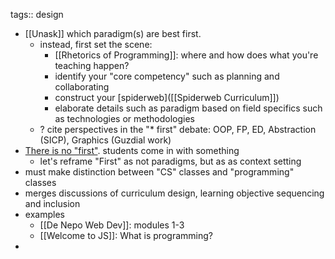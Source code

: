 tags:: design

- [[Unask]] which paradigm(s) are best first.
	- instead, first set the scene:
		- [[Rhetorics of Programming]]: where and how does what you're teaching happen?
		- identify your "core competency" such as planning and collaborating
		- construct your [spiderweb]([[Spiderweb Curriculum]])
		- elaborate details such as paradigm based on field specifics such as technologies or methodologies
	- ? cite perspectives  in the "* first" debate: OOP, FP, ED, Abstraction (SICP), Graphics (Guzdial work)
- [There is no "first"](https://computinged.wordpress.com/2010/11/27/there-is-no-first-in-cs1/). students come in with something
	- let's reframe "First" as not paradigms, but as as context setting
- must make distinction between "CS" classes and "programming" classes
- merges discussions of curriculum design, learning objective sequencing and inclusion
- examples
	- [[De Nepo Web Dev]]: modules 1-3
	- [[Welcome to JS]]: What is programming?
-